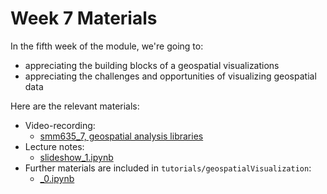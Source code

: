 # Week 7 Materials

In the fifth week of the module, we're going to:

- appreciating the building blocks of a geospatial visualizations
- appreciating the challenges and opportunities of visualizing geospatial data

Here are the relevant materials:

- Video-recording:
  - [smm635_7, geospatial analysis libraries][video] 
- Lecture notes:
  - [slideshow_1.ipynb][slides]
- Further materials are included in `tutorials/geospatialVisualization`:
  - [_0.ipynb][tutorial] 

[video]: https://web.microsoftstream.com/video/58eada1b-bfac-4540-8a50-d50a55610bb1

[slides]: https://github.com/simoneSantoni/data-viz-smm635/blob/master/lectureNotes/week7/slideshow_1.ipynb

[tutorial]: https://github.com/simoneSantoni/data-viz-smm635/tree/master/tutorials/geospatialVisualizaton
